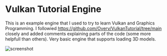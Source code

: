 # Vulkan Tutorial Engine

This is an example engine that I used to try to learn Vulkan and Graphics Programming. I followied https://github.com/Overv/VulkanTutorial/tree/main closely and added comments explaining parts of the code (some more helpfull than others). Very basic engine that supports loading 3D models.

![screenshot](https://raw.githubusercontent.com/JBrosDevelopment/VulkanEngine/master/docs/screenshot.png)